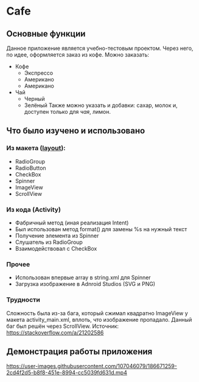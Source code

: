 # Cafe

## Основные функции

Данное приложение является учебно-тестовым проектом. Через него, по идее, оформляется заказ из кофе. Можно заказать:

* Кофе
    * Экспрессо
    * Американо
    * Американо
* Чай
    * Черный
    * Зелёный
Также можно указать и добавки: сахар, молок и, доступен только для *чая*, лимон.

## Что было изучено и использовано

### Из макета ([layout](https://github.com/MrDragoRozum/Cafe/blob/main/app/src/main/res/layout/activity_make_order.xml)):

* RadioGroup
* RadioButton
* CheckBox
* Spinner
* ImageView
* ScrollView

### Из кода (Activity)

* Фабричный метод (иная реализация Intent)
* Был использован метод format() для замены %s на нужный текст
* Получение элемента из Spinner
* Слушатель из RadioGroup
* Взаимодействовал с CheckBox

### Прочее

* Использован впервые array в string.xml для Spinner
* Загрузка изображение в Adnroid Studios (SVG и PNG)

### Трудности

Сложность была из-за бага, который сжимал квадратно ImageView у макета activity_main.xml, вплоть, что изображение пропадало.
Данный баг был решён через ScrollView. 
Источник: https://stackoverflow.com/a/21202586

## Демонстрация работы приложения


https://user-images.githubusercontent.com/107046079/186671259-2cd4f2d5-b8f8-451e-8994-cc5039fd631d.mp4

